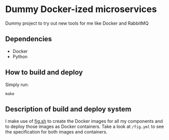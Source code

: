 # Dummy Docker-ized microservices
Dummy project to try out new tools for me like Docker and RabbitMQ

## Dependencies
* Docker
* Python

## How to build and deploy
Simply run:
```
make
```

## Description of build and deploy system
I make use of [fig.sh](http://www.fig.sh) to create the Docker images for all my components and to deploy those images as Docker containers. Take a look at `/fig.yml` to see the specification for both images and containers.

